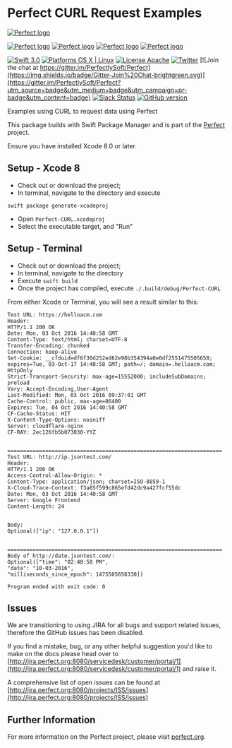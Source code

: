 # Perfect CURL Request Examples

[![Perfect logo](http://www.perfect.org/github/Perfect_GH_header_854.jpg)](http://perfect.org/get-involved.html)

[![Perfect logo](http://www.perfect.org/github/Perfect_GH_button_1_Star.jpg)](https://github.com/PerfectlySoft/Perfect)
[![Perfect logo](http://www.perfect.org/github/Perfect_GH_button_2_Git.jpg)](https://gitter.im/PerfectlySoft/Perfect)
[![Perfect logo](http://www.perfect.org/github/Perfect_GH_button_3_twit.jpg)](https://twitter.com/perfectlysoft)
[![Perfect logo](http://www.perfect.org/github/Perfect_GH_button_4_slack.jpg)](http://perfect.ly)


[![Swift 3.0](https://img.shields.io/badge/Swift-3.0-orange.svg?style=flat)](https://developer.apple.com/swift/)
[![Platforms OS X | Linux](https://img.shields.io/badge/Platforms-OS%20X%20%7C%20Linux%20-lightgray.svg?style=flat)](https://developer.apple.com/swift/)
[![License Apache](https://img.shields.io/badge/License-Apache-lightgrey.svg?style=flat)](http://perfect.org/licensing.html)
[![Twitter](https://img.shields.io/badge/Twitter-@PerfectlySoft-blue.svg?style=flat)](http://twitter.com/PerfectlySoft)
[![Join the chat at https://gitter.im/PerfectlySoft/Perfect](https://img.shields.io/badge/Gitter-Join%20Chat-brightgreen.svg)](https://gitter.im/PerfectlySoft/Perfect?utm_source=badge&utm_medium=badge&utm_campaign=pr-badge&utm_content=badge)
[![Slack Status](http://perfect.ly/badge.svg)](http://perfect.ly) [![GitHub version](https://badge.fury.io/gh/PerfectlySoft%2FPerfect-CURL.svg)](https://badge.fury.io/gh/PerfectlySoft%2FPerfect-CURL)

Examples using CURL to request data using Perfect

This package builds with Swift Package Manager and is part of the [Perfect](https://github.com/PerfectlySoft/Perfect) project.

Ensure you have installed Xcode 8.0 or later.

## Setup - Xcode 8


* Check out or download the project;
* In terminal, navigate to the directory and execute

```
swift package generate-xcodeproj
```

* Open `Perfect-CURL.xcodeproj`
* Select the executable target, and "Run"

## Setup - Terminal

* Check out or download the project;
* In terminal, navigate to the directory 
* Execute `swift build`
* Once the project has compiled, execute `./.build/debug/Perfect-CURL`

From either Xcode or Terminal, you will see a result similar to this:

```
Test URL: https://helloacm.com
Header:
HTTP/1.1 200 OK
Date: Mon, 03 Oct 2016 14:40:58 GMT
Content-Type: text/html; charset=UTF-8
Transfer-Encoding: chunked
Connection: keep-alive
Set-Cookie: __cfduid=df6f30d252ed62e98b354394a0e0df2551475505658; expires=Tue, 03-Oct-17 14:40:58 GMT; path=/; domain=.helloacm.com; HttpOnly
Strict-Transport-Security: max-age=15552000; includeSubDomains; preload
Vary: Accept-Encoding,User-Agent
Last-Modified: Mon, 03 Oct 2016 09:37:01 GMT
Cache-Control: public, max-age=86400
Expires: Tue, 04 Oct 2016 14:40:58 GMT
CF-Cache-Status: HIT
X-Content-Type-Options: nosniff
Server: cloudflare-nginx
CF-RAY: 2ec126fb5b073030-YYZ


====================================================================
Test URL: http://ip.jsontest.com/
Header:
HTTP/1.1 200 OK
Access-Control-Allow-Origin: *
Content-Type: application/json; charset=ISO-8859-1
X-Cloud-Trace-Context: f3a85f599c865efd42dc9a427fcf55dc
Date: Mon, 03 Oct 2016 14:40:58 GMT
Server: Google Frontend
Content-Length: 24


Body:
Optional(["ip": "127.0.0.1"])


====================================================================
Body of http://date.jsontest.com/:
Optional(["time": "02:40:58 PM", 
"date": "10-03-2016", 
"milliseconds_since_epoch": 1475505658330])

Program ended with exit code: 0
```


## Issues

We are transitioning to using JIRA for all bugs and support related issues, therefore the GitHub issues has been disabled.

If you find a mistake, bug, or any other helpful suggestion you'd like to make on the docs please head over to [http://jira.perfect.org:8080/servicedesk/customer/portal/1](http://jira.perfect.org:8080/servicedesk/customer/portal/1) and raise it.

A comprehensive list of open issues can be found at [http://jira.perfect.org:8080/projects/ISS/issues](http://jira.perfect.org:8080/projects/ISS/issues)


## Further Information
For more information on the Perfect project, please visit [perfect.org](http://perfect.org).
